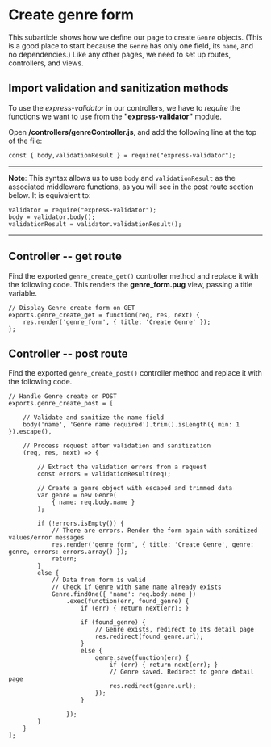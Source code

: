 # Create genre form

This subarticle shows how we define our page to create `Genre` objects. (This is a good place to start because the `Genre` has only one field, its `name`, and no dependencies.) Like any other pages, we need to set up routes, controllers, and views.

## Import validation and sanitization methods

To use the *express-validator* in our controllers, we have to *require* the functions we want to use from the **"express-validator"** module.

Open **/controllers/genreController.js**, and add the following line at the top of the file:
```
const { body,validationResult } = require("express-validator");
```

<hr>

**Note**: This syntax allows us to use `body` and `validationResult` as the associated middleware functions, as you will see in the post route section below. It is equivalent to:
```
validator = require("express-validator");
body = validator.body();
validationResult = validator.validationResult();
```

<hr>

## Controller -- get route

Find the exported `genre_create_get()` controller method and replace it with the following code. This renders the **genre_form.pug** view, passing a title variable.
```
// Display Genre create form on GET
exports.genre_create_get = function(req, res, next) {
    res.render('genre_form', { title: 'Create Genre' });
};
```

## Controller -- post route

Find the exported `genre_create_post()` controller method and replace it with the following code.
```
// Handle Genre create on POST
exports.genre_create_post = [

    // Validate and sanitize the name field
    body('name', 'Genre name required').trim().isLength({ min: 1 }).escape(),

    // Process request after validation and sanitization
    (req, res, next) => {

        // Extract the validation errors from a request
        const errors = validationResult(req);

        // Create a genre object with escaped and trimmed data
        var genre = new Genre(
            { name: req.body.name } 
        );

        if (!errors.isEmpty()) {
            // There are errors. Render the form again with sanitized values/error messages
            res.render('genre_form', { title: 'Create Genre', genre: genre, errors: errors.array() });
            return;
        }
        else {
            // Data from form is valid
            // Check if Genre with same name already exists
            Genre.findOne({ 'name': req.body.name })
                .exec(function(err, found_genre) {
                    if (err) { return next(err); }

                    if (found_genre) {
                        // Genre exists, redirect to its detail page
                        res.redirect(found_genre.url);
                    }
                    else {
                        genre.save(function(err) {
                            if (err) { return next(err); }
                            // Genre saved. Redirect to genre detail page
                            res.redirect(genre.url);
                        });
                    }

                });
        }
    }
];
```